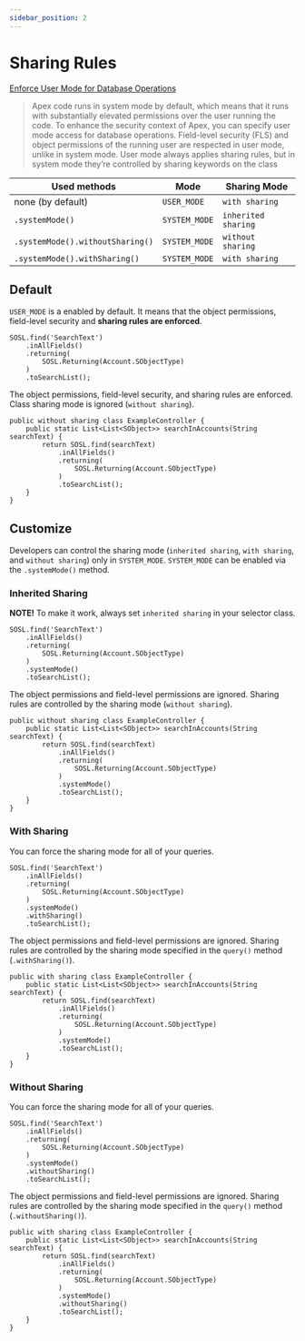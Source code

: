 ```yaml
---
sidebar_position: 2
---
```


# Sharing Rules

[Enforce User Mode for Database Operations](https://developer.salesforce.com/docs/atlas.en-us.apexcode.meta/apexcode/apex_classes_enforce_usermode.htm)

> Apex code runs in system mode by default, which means that it runs with substantially elevated permissions over the user running the code. To enhance the security context of Apex, you can specify user mode access for database operations. Field-level security (FLS) and object permissions of the running user are respected in user mode, unlike in system mode. User mode always applies sharing rules, but in system mode they’re controlled by sharing keywords on the class

Used methods | Mode | Sharing Mode
------------ | ---- | --------------
none (by default) | `USER_MODE` | `with sharing`
`.systemMode()` | `SYSTEM_MODE` | `inherited sharing`
`.systemMode().withoutSharing()` | `SYSTEM_MODE` | `without sharing`
`.systemMode().withSharing()` | `SYSTEM_MODE` | `with sharing`

## Default

`USER_MODE` is a enabled by default. It means that the object permissions, field-level security and **sharing rules are enforced**.

```apex
SOSL.find('SearchText')
    .inAllFields()
    .returning(
        SOSL.Returning(Account.SObjectType)
    )
    .toSearchList();
```

The object permissions, field-level security, and sharing rules are enforced. Class sharing mode is ignored (`without sharing`).

```apex
public without sharing class ExampleController {
    public static List<List<SObject>> searchInAccounts(String searchText) {
        return SOSL.find(searchText)
            .inAllFields()
            .returning(
                SOSL.Returning(Account.SObjectType)
            )
            .toSearchList();
    }
}
```

## Customize

Developers can control the sharing mode (`inherited sharing`, `with sharing`, and `without sharing`) only in `SYSTEM_MODE`.
`SYSTEM_MODE` can be enabled via the `.systemMode()` method.

### Inherited Sharing

**NOTE!** To make it work, always set `inherited sharing` in your selector class.

```apex
SOSL.find('SearchText')
    .inAllFields()
    .returning(
        SOSL.Returning(Account.SObjectType)
    )
    .systemMode()
    .toSearchList();
```

The object permissions and field-level permissions are ignored. Sharing rules are controlled by the sharing mode (`without sharing`).

```apex
public without sharing class ExampleController {
    public static List<List<SObject>> searchInAccounts(String searchText) {
        return SOSL.find(searchText)
            .inAllFields()
            .returning(
                SOSL.Returning(Account.SObjectType)
            )
            .systemMode()
            .toSearchList();
    }
}
```

### With Sharing

You can force the sharing mode for all of your queries.

```apex
SOSL.find('SearchText')
    .inAllFields()
    .returning(
        SOSL.Returning(Account.SObjectType)
    )
    .systemMode()
    .withSharing()
    .toSearchList();
```

The object permissions and field-level permissions are ignored. Sharing rules are controlled by the sharing mode specified in the `query()` method (`.withSharing()`).

```apex
public with sharing class ExampleController {
    public static List<List<SObject>> searchInAccounts(String searchText) {
        return SOSL.find(searchText)
            .inAllFields()
            .returning(
                SOSL.Returning(Account.SObjectType)
            )
            .systemMode()
            .toSearchList();
    }
}
```


### Without Sharing

You can force the sharing mode for all of your queries.

```apex
SOSL.find('SearchText')
    .inAllFields()
    .returning(
        SOSL.Returning(Account.SObjectType)
    )
    .systemMode()
    .withoutSharing()
    .toSearchList();
```

The object permissions and field-level permissions are ignored. Sharing rules are controlled by the sharing mode specified in the `query()` method (`.withoutSharing()`).

```apex
public with sharing class ExampleController {
    public static List<List<SObject>> searchInAccounts(String searchText) {
        return SOSL.find(searchText)
            .inAllFields()
            .returning(
                SOSL.Returning(Account.SObjectType)
            )
            .systemMode()
            .withoutSharing()
            .toSearchList();
    }
}
```
